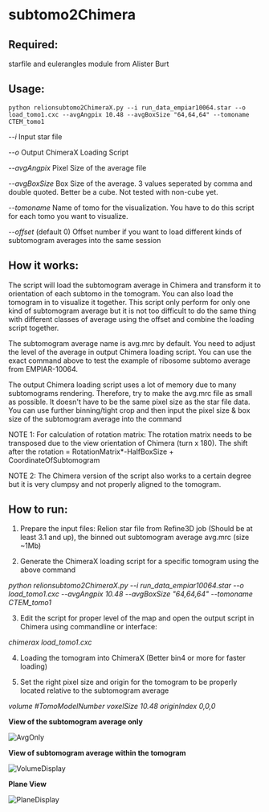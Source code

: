 # subtomo2Chimera

## Required:
starfile and eulerangles module from Alister Burt

## Usage:
```
python relionsubtomo2ChimeraX.py --i run_data_empiar10064.star --o load_tomo1.cxc --avgAngpix 10.48 --avgBoxSize "64,64,64" --tomoname CTEM_tomo1
```

*--i* Input star file

*--o* Output ChimeraX Loading Script

*--avgAngpix* Pixel Size of the average file

*--avgBoxSize* Box Size of the average. 3 values seperated by comma and double quoted. Better be a cube. Not tested with non-cube yet.

*--tomoname* Name of tomo for the visualization. You have to do this script for each tomo you want to visualize.

*--offset* (default 0) Offset number if you want to load different kinds of subtomogram averages into the same session

## How it works:
The script will load the subtomogram average in Chimera and transform it to orientation of each subtomo in the tomogram. You can also load the tomogram in to visualize it together. This script only perform for only one kind of subtomogram average but it is not too difficult to do the same thing with different classes of average using the offset and combine the loading script together.

The subtomogram average name is avg.mrc by default. You need to adjust the level of the average in output Chimera loading script. You can use the exact command above to test the example of ribosome subtomo average from EMPIAR-10064.

The output Chimera loading script uses a lot of memory due to many subtomograms rendering. Therefore, try to make the avg.mrc file as small as possible. It doesn't have to be the same pixel size as the star file data. You can use further binning/tight crop and then input the pixel size & box size of the subtomogram average into the command

NOTE 1:
For calculation of rotation matrix:
The rotation matrix needs to be transposed due to the view orientation of Chimera (turn x 180).
The shift after the rotation = RotationMatrix*-HalfBoxSize + CoordinateOfSubtomogram

NOTE 2: The Chimera version of the script also works to a certain degree but it is very clumpsy and not properly aligned to the tomogram.

## How to run:
1. Prepare the input files: Relion star file from Refine3D job (Should be at least 3.1 and up), the binned out subtomogram average avg.mrc (size ~1Mb)

2. Generate the ChimeraX loading script for a specific tomogram using the above command

*python relionsubtomo2ChimeraX.py --i run_data_empiar10064.star --o load_tomo1.cxc --avgAngpix 10.48 --avgBoxSize "64,64,64" --tomoname CTEM_tomo1*

3. Edit the script for proper level of the map and open the output script in Chimera using commandline or interface:

*chimerax load_tomo1.cxc*

4. Loading the tomogram into ChimeraX (Better bin4 or more for faster loading)

5. Set the right pixel size and origin for the tomogram to be properly located relative to the subtomogram average

*volume #TomoModelNumber voxelSize 10.48 originIndex 0,0,0*


**View of the subtomogram average only**

![AvgOnly](https://github.com/builab/subtomo2Chimera/blob/main/image4.png?raw=true)

**View of subtomogram average within the tomogram**

![VolumeDisplay](https://github.com/builab/subtomo2Chimera/blob/main/image2.png?raw=true)

**Plane View**

![PlaneDisplay](https://github.com/builab/subtomo2Chimera/blob/main/image3.png?raw=true)




